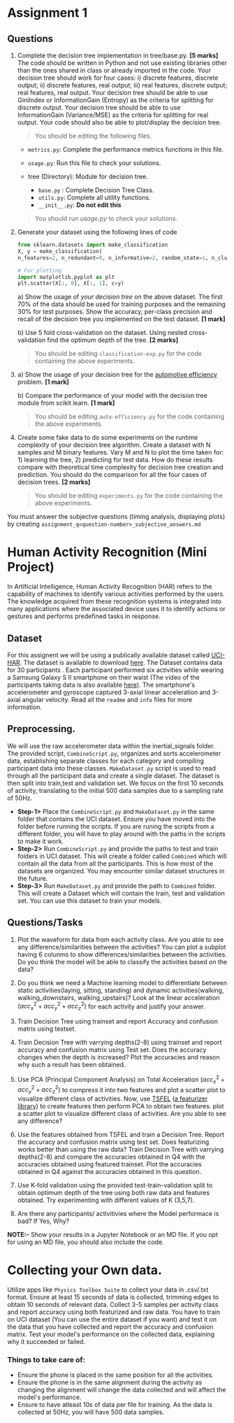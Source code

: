 # Assignment 1
## Questions

1. Complete the decision tree implementation in tree/base.py. **[5 marks]**
The code should be written in Python and not use existing libraries other than the ones shared in class or already imported in the code. Your decision tree should work for four cases: i) discrete features, discrete output; ii) discrete features, real output; iii) real features, discrete output; real features, real output.
 Your decision tree should be able to use GiniIndex or InformationGain (Entropy) as the criteria for splitting for discrete output. Your decision tree should be able to use InformationGain (Variance/MSE) as the criteria for splitting for real output. Your code should also be able to plot/display the decision tree. 

    > You should be editing the following files.
  
    - `metrics.py`: Complete the performance metrics functions in this file. 

    - `usage.py`: Run this file to check your solutions.

    - tree (Directory): Module for decision tree.
      - `base.py` : Complete Decision Tree Class.
      - `utils.py`: Complete all utility functions.
      - `__init__.py`: **Do not edit this**

    > You should run _usage.py_ to check your solutions. 

2. 
    Generate your dataset using the following lines of code

    ```python
    from sklearn.datasets import make_classification
    X, y = make_classification(
    n_features=2, n_redundant=0, n_informative=2, random_state=1, n_clusters_per_class=2, class_sep=0.5)

    # For plotting
    import matplotlib.pyplot as plt
    plt.scatter(X[:, 0], X[:, 1], c=y)
    ```

    a) Show the usage of *your decision tree* on the above dataset. The first 70% of the data should be used for training purposes and the remaining 30% for test purposes. Show the accuracy, per-class precision and recall of the decision tree you implemented on the test dataset. **[1 mark]**

    b) Use 5 fold cross-validation on the dataset. Using nested cross-validation find the optimum depth of the tree. **[2 marks]**
    
    > You should be editing `classification-exp.py` for the code containing the above experiments.

3. 
    a) Show the usage of your decision tree for the [automotive efficiency](https://archive.ics.uci.edu/ml/datasets/auto+mpg) problem. **[1 mark]**
    
    b) Compare the performance of your model with the decision tree module from scikit learn. **[1 mark]**
    
   > You should be editing `auto-efficiency.py` for the code containing the above experiments.
    
4. Create some fake data to do some experiments on the runtime complexity of your decision tree algorithm. Create a dataset with N samples and M binary features. Vary M and N to plot the time taken for: 1) learning the tree, 2) predicting for test data. How do these results compare with theoretical time complexity for decision tree creation and prediction. You should do the comparison for all the four cases of decision trees. **[2 marks]**	

    >You should be editing `experiments.py` for the code containing the above experiments.


You must answer the subjectve questions (timing analysis, displaying plots) by creating `assignment_q<question-number>_subjective_answers.md`


# Human Activity Recognition (Mini Project)
In Artificial Intelligence, Human Activity Recognition (HAR) refers to the capability of machines to identify various activities performed by the users. The knowledge acquired from these recognition systems is integrated into many applications where the associated device uses it to identify actions or gestures and performs predefined tasks in response.

## Dataset
For this assignent we will be using a publically available dataset called [UCI-HAR](https://ieeexplore.ieee.org/stamp/stamp.jsp?tp=&arnumber=8567275). The dataset is available to download [here](https://archive.ics.uci.edu/dataset/240/human+activity+recognition+using+smartphones). The Dataset contains data for 30 participants . Each participant performed six activities while wearing a Samsung Galaxy S II smartphone on their waist (The video of the participants taking data is also available [here](http://www.youtube.com/watch?v=XOEN9W05_4A)). The smartphone's accelerometer and gyroscope captured 3-axial linear acceleration and 3-axial angular velocity. Read all the `readme` and `info` files for more information.

## Preprocessing.
We will use the raw accelerometer data within the inertial_signals folder. The provided script, `CombineScript.py`, organizes and sorts accelerometer data, establishing separate classes for each category and compiling participant data into these classes. `MakeDataset.py` script is used to read through all the participant data and create a single dataset. The dataset is then split into train,test and validation set. We focus on the first 10 seconds of activity, translating to the initial 500 data samples due to a sampling rate of 50Hz.

* **Step-1>** Place the `CombineScript.py` and `MakeDataset.py` in the same folder that contains the UCI dataset. Ensure you have moved into the folder before running the scripts. If you are runing the scripts from a different folder, you will have to play around with the paths in the scripts to make it work.
* **Step-2>** Run `CombineScript.py` and provide the paths to test and train folders in UCI dataset. This will create a folder called `Combined` which will contain all the data from all the participants. This is how most of the datasets are organized. You may encounter similar dataset structures in the future.
* **Step-3>** Run `MakeDataset.py` and provide the path to `Combined` folder. This will create a Dataset which will contain the train, test and validation set. You can use this dataset to train your models.

## Questions/Tasks

1. Plot the waveform for data from each activity class. Are you able to see any difference/similarities between the activities? You can plot a subplot having 6 colunms to show differences/similarities between the activities. Do you think the model will be able to classify the activities based on the data? 

2. Do you think we need a Machine learning model to differentiate between static activities(laying, sitting, standing) and dynamic activities(walking, walking_downstairs, walking_upstairs)? Look at the linear acceleration $(acc_x^2+acc_y^2+acc_z^2)$ for each activity and justify your answer. 

3. Train Decision Tree using trainset and report Accuracy and confusion matrix using testset.

4. Train Decision Tree with varrying depths(2-8) using trainset and report accuracy and confusion matrix using Test set. Does the accuracy changes when the depth is increased? Plot the accuracies and reason why such a result has been obtained.

5. Use PCA (Principal Component Analysis) on Total Acceleration $(acc_x^2+acc_y^2+acc_z^2)$ to compress it into two features and plot a scatter plot to visualize different class of activities. Now, use [TSFEL](https://tsfel.readthedocs.io/en/latest/) ([a featurizer library](https://github.com/fraunhoferportugal/tsfel)) to create features then perform PCA to obtain two features. plot a scatter plot to visualize different class of activities. Are you able to see any difference?

6. Use the features obtained from TSFEL and train a Decision Tree. Report the accuracy and confusion matrix using test set. Does featurizing works better than using the raw data? Train Decision Tree with varrying depths(2-8) and compare the accuracies obtained in Q4 with the accuracies obtained using featured trainset. Plot the accuracies obtained in Q4 against the accuracies obtained in this question.

7. Use K-fold validation using the provided test-train-validation split to obtain optimum depth of the tree using both raw data and features obtained. Try experimenting with different values of K (3,5,7).

8. Are there any participants/ activitivies where the Model performace is bad? If Yes, Why?

**NOTE:-** Show your results in a Jupyter Notebook or an MD file. If you opt for using an MD file, you should also include the code.

# Collecting your Own data.
Utilize apps like `Physics Toolbox Suite` to collect your data in .csv/.txt format. Ensure at least 15 seconds of data is collected, trimming edges to obtain 10 seconds of relevant data. Collect 3-5 samples per activity class and report accuracy using both featurized and raw data. You have to train on UCI dataset (You can use the entire dataset if you want) and test it on the data that you have collected and report the accuracy and confusion matrix. Test your model's performance on the collected data, explaining why it succeeded or failed. 

### **Things to take care of:**
* Ensure the phone is placed in the same position for all the activities.
* Ensure the phone is in the same alignment during the activity as changing the alignment will change the data collected and will affect the model's performance. 
* Ensure to have atleast 10s of data per file for training. As the data is collected at 50Hz, you will have 500 data samples.
